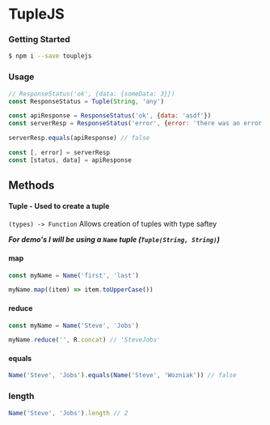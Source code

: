TupleJS
===

### Getting Started
```bash
$ npm i --save touplejs
```

### Usage
```javascript
// ResponseStatus('ok', {data: {someData: 3}})
const ResponseStatus = Tuple(String, 'any')

const apiResponse = ResponseStatus('ok', {data: 'asdf'})
const serverResp = ResponseStatus('error', {error: 'there was an error'})

serverResp.equals(apiResponse) // false

const [, error] = serverResp
const [status, data] = apiResponse
```

## Methods

#### Tuple - Used to create a tuple
`(types) -> Function`
Allows creation of tuples with type saftey


***For demo's I will be using a `Name` tuple (`Tuple(String, String)`)***

#### map
```javascript
const myName = Name('first', 'last')

myName.map((item) => item.toUpperCase())
```

#### reduce
```javascript
const myName = Name('Steve', 'Jobs')

myName.reduce('', R.concat) // 'SteveJobs'
```

#### equals
```javascript
Name('Steve', 'Jobs').equals(Name('Steve', 'Wozniak')) // false
```

### length
```javascript
Name('Steve', 'Jobs').length // 2
```
